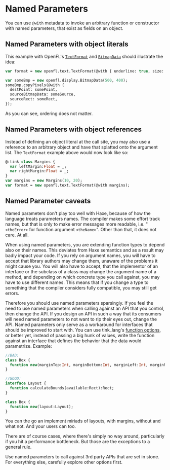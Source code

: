 # Named Parameters

You can use `@with` metadata to invoke an arbitrary function or constructor with named parameters, that exist as fields on an object.

## Named Parameters with object literals

This example with OpenFL's [`TextFormat`](http://docs.openfl.org/openfl/text/TextFormat.html#new) and 
[`BitmapData`](http://docs.openfl.org/openfl/display/BitmapData.html#copyPixels) should illustrate the idea:
  
```haxe 
var format = new openfl.text.TextFormat(@with { underline: true, size: 15 });//oh yeah!

var someBmp = new openfl.display.BitmapData(500, 400);
someBmp.copyPixels(@with {
  destPoint: somePoint,
  sourceBitmapData: someSource,
  sourceRect: someRect,
});
```

As you can see, ordering does not matter.

## Named Parameters with object references

Instead of defining an object literal at the call site, you may also use a reference to an arbitrary object and have that splatted onto the argument list. The `TextFormat` example above would now look like so:
  
```haxe
@:tink class Margins {
  var leftMargin:Float = _;
  var rightMargin:Float = _;
}
var margins = new Margins(10, 20);
var format = new openfl.text.TextFormat(@with margins);
```

## Named Parameter caveats

Named parameters don't play too well with Haxe, because of how the language treats parameters names. 
The compiler makes some effort track names, but that is only to make error messages more readable, i.e. "`<theError>` for function argument `<theName>`". Other than that, it does not care. At all.

When using named parameters, you are extending function types to depend also on their names. This deviates from Haxe semantics and as a result may badly impact your code.
If you rely on argument names, you will have to accept that library authors may change them, unaware of the problems it might cause you. You will also have to accept, 
that the implementor of an interface or the subclass of a class may change the argument name of a method, and depending on which concrete type you call against, 
you may have to use different names. This means that if you change a type to something that the compiler considers fully compatible, you may still get errors.

Therefore you should use named parameters sparsingly. If you feel the need to use named parameters when calling against an API that you control, then change the API. 
If you design an API in such a way that its consumers will need named parameters to not want to rip their eyes out, change the API.
Named parameters only serve as a workaround for interfaces that should be improved to start with. You can use tink_lang's [function options](declaration-sugar/complex-default-arguments.md#function-options), or better yet, 
instead of passing a big hunk of values, write the function against an interface that defines the behavior that the data would parametrize. Example:

```haxe
//BAD:
class Box {
  function new(marginTop:Int, marginBottom:Int, marginLeft:Int, marginRight:Int, minWidth:Int, maxWidth:Int, minHeight:Int, maxHeight:Int);
}

//GOOD:
interface Layout {
  function calculateBounds(available:Rect):Rect;  
}

class Box {
  function new(layout:Layout);
}
```

You can the go an implement miriads of layouts, with margins, without and what not. And your users can too.

There are of course cases, where there's simply no way around, particularly if you hit a performance bottleneck. But those are the exceptions to a general rule.

Use named parameters to call against 3rd party APIs that are set in stone. For everything else, carefully explore other options first.

